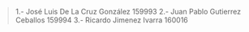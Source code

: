 >1.- José Luis De La Cruz González 159993
>2.- Juan Pablo Gutierrez Ceballos 159994 
>3.- Ricardo Jimenez Ivarra 160016
